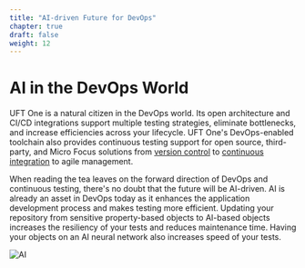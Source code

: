 ```yaml
---
title: "AI-driven Future for DevOps"
chapter: true
draft: false
weight: 12
---
```


# AI in the DevOps World
UFT One is a natural citizen in the DevOps world. Its open architecture and CI/CD integrations support multiple testing strategies, eliminate bottlenecks, and increase efficiencies across your lifecycle. UFT One's DevOps-enabled toolchain also provides continuous testing support for open source, third-party, and Micro Focus solutions from [version control](https://admhelp.microfocus.com/uft/en/latest/UFT_Help/Content/User_Guide/UFT_SVN_Integration.htm?Highlight=version%20control) to [continuous integration](https://admhelp.microfocus.com/uft/en/latest/UFT_Help/Content/User_Guide/ci-tools.htm?Highlight=continuous%20integration) to agile management.

When reading the tea leaves on the forward direction of DevOps and continuous testing, there's no doubt that the future will be AI-driven. AI is already an asset in DevOps today as it enhances the application development process and makes testing more efficient. Updating your repository from sensitive property-based objects to AI-based objects increases the resiliency of your tests and reduces maintenance time. Having your objects on an AI neural network also increases speed of your tests.

![AI](/images/010_introduction/ai.PNG)



